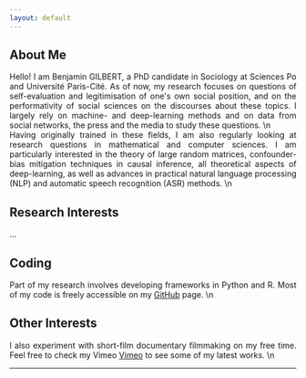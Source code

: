 ```yaml
---
layout: default
---
```


## About Me

<div style="text-align: justify"> Hello! I am Benjamin GILBERT, a PhD candidate in Sociology at Sciences Po and Université Paris-Cité. As of now, my research focuses on questions of self-evaluation and legitimisation of one's own social position, and on the performativity of social sciences on the discourses about these topics. I largely rely on machine- and deep-learning methods and on data from social networks, the press and the media to study these questions. \n </div>

<div style="text-align: justify"> Having originally trained in these fields, I am also regularly looking at research questions in mathematical and computer sciences. I am particularly interested in the theory of large random matrices, confounder-bias mitigation techniques in causal inference, all theoretical aspects of deep-learning, as well as advances in practical natural language processing (NLP) and automatic speech recognition (ASR) methods. \n </div>

## Research Interests

...

## Coding

<div style="text-align: justify"> Part of my research involves developing frameworks in Python and R. Most of my code is freely accessible on my <a href = "https://github.com/bglbrt">GitHub</a> page. \n </div>

## Other Interests

<div style="text-align: justify"> I also experiment with short-film documentary filmmaking on my free time. Feel free to check my Vimeo <a href = "https://vimeo.com/bglbrt">Vimeo</a> to see some of my latest works. \n </div>

---
